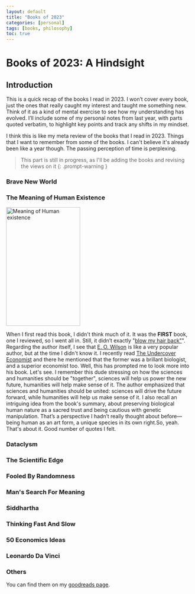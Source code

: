 ```yaml
---
layout: default
title: "Books of 2023"
categories: [personal]
tags: [books, philosophy]
toc: true
---
```


# Books of 2023: A Hindsight

## Introduction

This is a quick recap of the books I read in 2023. I won’t cover every book, just the ones that really caught my interest and taught me something new. Think of it as a kind of mental exercise to see how my understanding has evolved. I’ll include some of my personal notes from last year, with parts quoted verbatim, to highlight key points and track any shifts in my mindset.

I think this is like my meta review of the books that I read in 2023. Things that I want to remember from some of the books. I can't believe it's already been like a year though. The passing perception of time is perplexing.

> This part is still in progress, as I'll be adding the books and revising the views on it
{: .prompt-warning }

### Brave New World

### The Meaning of Human Existence
<img src='https://m.media-amazon.com/images/I/61BFGKEfV-L._AC_UF1000,1000_QL80_.jpg' width="200" height="320" style="float: center;" alt='Meaning of Human existence'>

When I first read this book, I didn't think much of it. It was the **FIRST** book, one I reviewed, so I went all in. Still, it didn’t exactly "[blow my hair back"](https://www.youtube.com/watch?v=25ev8pvUpKs)".
Regarding the author itself, I see that [E. O. Wilson](https://en.wikipedia.org/wiki/E._O._Wilson) is like a very popular author, but at the time I didn't know it. I recently read [The Undercover Economist](https://timharford.com/books/undercovereconomist/) and there he mentioned that the former was a brillant biologist, and a superior economist too. Well, this has prompted me to look more into his book. Let's see. I remember this dude stressing on how the sciences and humanities should be "together", sciences will help us power the new future, humanities will help make sense of it. 
The author emphasized that sciences and humanities should be united: sciences will drive the future forward, while humanities will help us make sense of it. I also recall an intriguing idea from the book's summary, about preserving biological human nature as a sacred trust and being cautious with genetic manipulation. That’s a perspective I hadn’t really thought about before—being human as an art form, a unique species in its own right.So, yeah. That's about it. Good number of quotes I felt.

### Dataclysm

### The Scientific Edge

### Fooled By Randomness

### Man's Search For Meaning

### Siddhartha

### Thinking Fast And Slow

### 50 Economics Ideas

### Leonardo Da Vinci

### Others

You can find them on my [goodreads page](https://www.goodreads.com/user/show/165878015-sanath).
